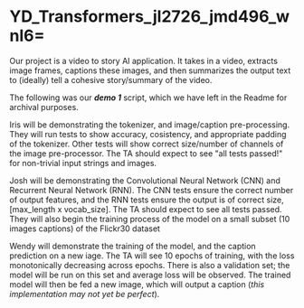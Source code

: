 # YD_Transformers_jl2726_jmd496_wnl6=

Our project is a video to story AI application. It takes in a video, extracts image frames, captions these images, and then summarizes the output text to (ideally) tell a cohesive story/summary of the video. 


The following was our **_demo 1_** script, which we have left in the Readme for archival purposes.

Iris will be demonstrating the tokenizer, and image/caption pre-processing. They will run tests to show accuracy, cosistency, and appropriate padding of the tokenizer. Other tests will show correct size/number of channels of the image pre-processor. The TA should expect to see "all tests passed!" for non-trivial input strings and images. 

Josh will be demonstrating the Convolutional Neural Network (CNN) and Recurrent Neural Network (RNN). The CNN tests ensure the correct number of output features, and the RNN tests ensure the output is of correct size, [max_length x vocab_size]. The TA should expect to see all tests passed. They will also begin the training process of the model on a small subset (10 images captions) of the Flickr30 dataset

Wendy will demonstrate the training of the model, and the caption prediction on a new iage. The TA will see 10 epochs of training, with the loss monotonically decreasing across epochs. There is also a validation set; the model will be run on this set and average loss will be observed. The trained model will then be fed a new image, which will output a caption (*this implementation may not yet be perfect*).
